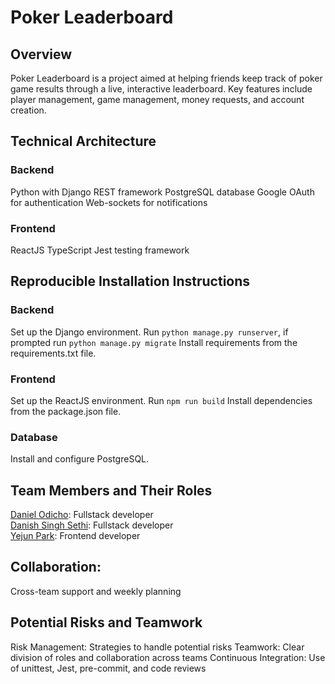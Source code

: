 # Poker Leaderboard
## Overview
Poker Leaderboard is a project aimed at helping friends keep track of poker game results through a live, interactive leaderboard. Key features include player management, game management, money requests, and account creation.


## Technical Architecture
### Backend
Python with Django REST framework
PostgreSQL database
Google OAuth for authentication
Web-sockets for notifications
### Frontend
ReactJS
TypeScript
Jest testing framework

## Reproducible Installation Instructions
### Backend
Set up the Django environment.
Run ```python manage.py runserver```, if prompted run ```python manage.py migrate```
Install requirements from the requirements.txt file.


### Frontend
Set up the ReactJS environment.
Run ```npm run build```
Install dependencies from the package.json file.

### Database
Install and configure PostgreSQL.


## Team Members and Their Roles
<a href="https://github.com/danielodicho">Daniel Odicho</a>: Fullstack developer<br>
<a href="https://github.com/DSS3113">Danish Singh Sethi</a>: Fullstack developer<br>
<a href="https://github.com/Y3JUN">Yejun Park</a>: Frontend developer<br>


## Collaboration: 
Cross-team support and weekly planning


## Potential Risks and Teamwork
Risk Management: Strategies to handle potential risks
Teamwork: Clear division of roles and collaboration across teams
Continuous Integration: Use of unittest, Jest, pre-commit, and code reviews

